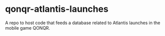 # qonqr-atlantis-launches
A repo to host code that feeds a database related to Atlantis launches in the mobile game QONQR.
